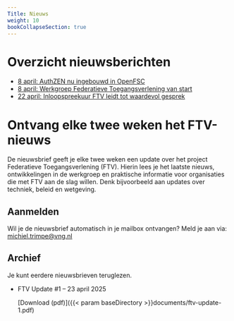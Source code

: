 ```yaml
---
Title: Nieuws
weight: 10
bookCollapseSection: true
---
```


# Overzicht nieuwsberichten

- [8 april: AuthZEN nu ingebouwd in OpenFSC](20250408AuthZENinOpenFSC)
- [8 april: Werkgroep Federatieve Toegangsverlening van start](20250408WerkgroepVanStart)
- [22 april: Inloopspreekuur FTV leidt tot waardevol gesprek](20250422Inloopspreekuur) 

# Ontvang elke twee weken het FTV-nieuws

De nieuwsbrief geeft je elke twee weken een update over het project Federatieve Toegangsverlening (FTV). Hierin lees je het laatste nieuws, ontwikkelingen in de werkgroep en praktische informatie voor organisaties die met FTV aan de slag willen. Denk bijvoorbeeld aan updates over techniek, beleid en wetgeving.

## Aanmelden

Wil je de nieuwsbrief automatisch in je mailbox ontvangen? Meld je aan via:
michiel.trimpe@vng.nl

## Archief

Je kunt eerdere nieuwsbrieven teruglezen.

- FTV Update #1 – 23 april 2025
  
  [Download (pdf)]({{< param baseDirectory >}}documents/ftv-update-1.pdf)